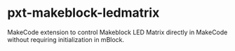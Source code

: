 # pxt-makeblock-ledmatrix
MakeCode extension to control Makeblock LED Matrix directly in MakeCode without requiring initialization in mBlock.
